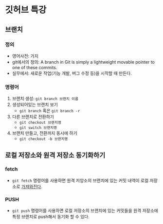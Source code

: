 # 깃허브 특강

## 브랜치

### 정의
+ 영어사전: 가지
+ git에서의 정의: A branch in Git is simply a lightweight movable pointer to one of these commits.
+ 실무에서: 새로운 작업(기능 개발, 버그 수정 등)을 시작할 때 만든다.

### 명령어
1. 브랜치 생성: `git branch 브랜치 이름`
2. 생성되어있는 브랜치 보기
   + `git branch` 혹은 `git branch -r`
3. 다른 브랜치로 전환하기
   + `git checkout 브랜치명`
   + `git switch 브랜치명`
4. 브랜치 만들고, 전환까지 동시에 하기
   + `git checkout -b 브랜치명`


## 로컬 저장소와 원격 저장소 동기화하기

### fetch
+ `git fetch` 명령어를 사용하면 원격 저앙소의 브랜치에 있는 커밋 내역이 로컬 저장소로 <u>가져와진다</u>.

### PUSH
+ `git push` 명령어를 사용하면 로컬 저장소의 브랜치에 있는 커밋들을 원격 저장소에 특정 브랜치로 push해서 동기화 할 수 있다.